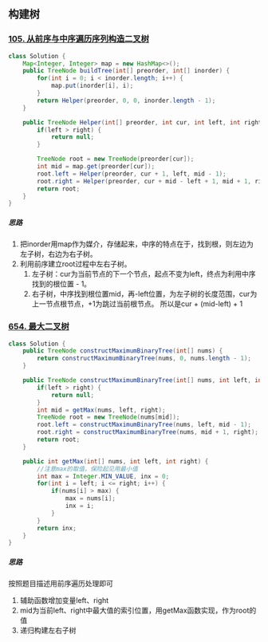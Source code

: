 ## 构建树

### [105. 从前序与中序遍历序列构造二叉树](https://leetcode-cn.com/problems/construct-binary-tree-from-preorder-and-inorder-traversal/)

```java
class Solution {
    Map<Integer, Integer> map = new HashMap<>();
    public TreeNode buildTree(int[] preorder, int[] inorder) {
        for(int i = 0; i < inorder.length; i++) {
            map.put(inorder[i], i);
        }
        return Helper(preorder, 0, 0, inorder.length - 1);
    }

    public TreeNode Helper(int[] preorder, int cur, int left, int right) {
        if(left > right) {
            return null;
        }

        TreeNode root = new TreeNode(preorder[cur]);
        int mid = map.get(preorder[cur]);
        root.left = Helper(preorder, cur + 1, left, mid - 1);
        root.right = Helper(preorder, cur + mid - left + 1, mid + 1, right);
        return root;
    }
}
```

##### 思路

1. 把inorder用map作为媒介，存储起来，中序的特点在于，找到根，则左边为左子树，右边为右子树。
2. 利用前序建立root过程中左右子树。
   1. 左子树：cur为当前节点的下一个节点，起点不变为left，终点为利用中序找到的根位置 - 1。
   2. 右子树，中序找到根位置mid，再-left位置，为左子树的长度范围，cur为上一节点根节点，+1为跳过当前根节点。   所以是cur + (mid-left) + 1

### [654. 最大二叉树](https://leetcode-cn.com/problems/maximum-binary-tree/)

```java
class Solution {
    public TreeNode constructMaximumBinaryTree(int[] nums) {
        return constructMaximumBinaryTree(nums, 0, nums.length - 1);
    }

    public TreeNode constructMaximumBinaryTree(int[] nums, int left, int right) {
        if(left > right) {
            return null;
        }
        int mid = getMax(nums, left, right);
        TreeNode root = new TreeNode(nums[mid]);
        root.left = constructMaximumBinaryTree(nums, left, mid - 1);
        root.right = constructMaximumBinaryTree(nums, mid + 1, right);
        return root;
    }

    public int getMax(int[] nums, int left, int right) {
        //注意max的取值，保险起见用最小值
        int max = Integer.MIN_VALUE, inx = 0;
        for(int i = left; i <= right; i++) {
            if(nums[i] > max) {
                max = nums[i];
                inx = i;
            }
        }
        return inx;
    }
}
```

##### 思路

按照题目描述用前序遍历处理即可

1. 辅助函数增加变量left、right
2. mid为当前left、right中最大值的索引位置，用getMax函数实现，作为root的值
3. 递归构建左右子树


